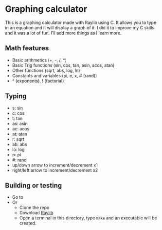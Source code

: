 # Graphing calculator
This is a graphing calculator made with Raylib using C. It allows you to type in an equation and it will display a graph of it. I did it to improve my C skills and it was a lot of fun. I'll add more things as I learn more.

## Math features
- Basic arithmetics (+, -, /, *)
- Basic Trig functions (sin, cos, tan, asin, acos, atan)
- Other functions (sqrt, abs, log, ln)
- Constants and variables (pi, e, x, # (rand))
- ^ (exponents), ! (factorial)

## Typing
- s: sin
- c: cos
- t: tan
- as: asin
- ac: acos
- at: atan
- r: sqrt
- ab: abs
- lo: log
- p: pi
- #: rand
- up/down arrow to increment/decrement x1
- right/left arrow to increment/decrement x2

## Building or testing
- Go to
- Or
    - Clone the repo
    - Download [Raylib](https://www.raylib.com/)
    - Open a terminal in this directory, type `make` and an executable will be created.
